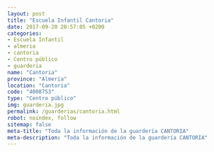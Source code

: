 ```yaml
---
layout: post
title: "Escuela Infantil Cantoria"
date: 2017-09-20 20:57:05 +0200
categories:
- Escuela Infantil
- almeria
- cantoria
- Centro público
- guarderia
name: "Cantoria"
province: "Almería"
location: "Cantoria"
code: "4008753"
type: "Centro público"
img: guarderia.jpg
permalink: /guarderias/cantoria.html
robot: noindex, follow
sitemap: false
meta-title: "Toda la información de la guardería CANTORIA"
meta-description: "Toda la información de la guardería CANTORIA"
---
```

